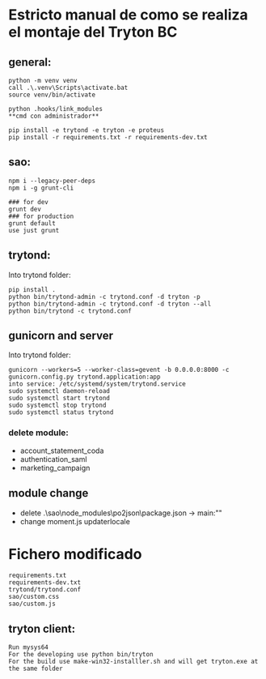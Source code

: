 # Estricto manual de como se realiza el montaje del Tryton BC
## general:

```console
python -m venv venv
call .\.venv\Scripts\activate.bat
source venv/bin/activate

python .hooks/link_modules
**cmd con administrador**

pip install -e trytond -e tryton -e proteus
pip install -r requirements.txt -r requirements-dev.txt
```

## sao:

```console
npm i --legacy-peer-deps
npm i -g grunt-cli

### for dev
grunt dev 
### for production
grunt default
use just grunt
```

## trytond:
Into trytond folder:
```console
pip install .
python bin/trytond-admin -c trytond.conf -d tryton -p
python bin/trytond-admin -c trytond.conf -d tryton --all
python bin/trytond -c trytond.conf
```

## gunicorn and server
Into trytond folder:
```
gunicorn --workers=5 --worker-class=gevent -b 0.0.0.0:8000 -c gunicorn.config.py trytond.application:app
into service: /etc/systemd/system/trytond.service
sudo systemctl daemon-reload
sudo systemctl start trytond
sudo systemctl stop trytond
sudo systemctl status trytond
```

### delete module:
- account_statement_coda
- authentication_saml
- marketing_campaign


## module change
- delete .\sao\node_modules\po2json\package.json -> main:""
- change moment.js updaterlocale

# Fichero modificado
```
requirements.txt
requirements-dev.txt
trytond/trytond.conf
sao/custom.css
sao/custom.js
```

## tryton client:

```
Run mysys64
For the developing use python bin/tryton
For the build use make-win32-installler.sh and will get tryton.exe at the same folder
```
